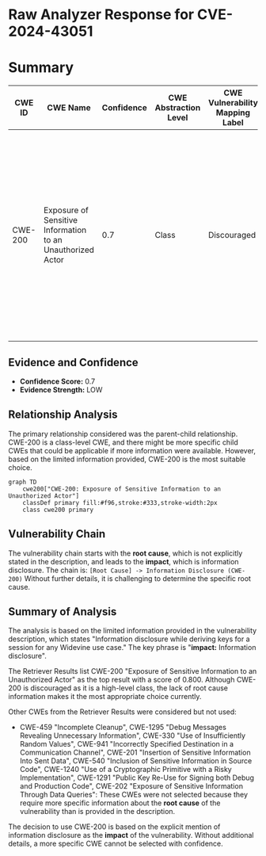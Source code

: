# Raw Analyzer Response for CVE-2024-43051

# Summary

| CWE ID | CWE Name | Confidence | CWE Abstraction Level | CWE Vulnerability Mapping Label | CWE-Vulnerability Mapping Notes |
|---|---|---|---|---|---|
| CWE-200 | Exposure of Sensitive Information to an Unauthorized Actor | 0.7 | Class | Discouraged | The vulnerability description indicates an information disclosure, which aligns with the characteristics of CWE-200. However, CWE-200 is a high-level category, and more specific CWEs might be applicable if more details about the root cause were known. |

## Evidence and Confidence

*   **Confidence Score:** 0.7
*   **Evidence Strength:** LOW

## Relationship Analysis
The primary relationship considered was the parent-child relationship. CWE-200 is a class-level CWE, and there might be more specific child CWEs that could be applicable if more information were available. However, based on the limited information provided, CWE-200 is the most suitable choice.

```mermaid
graph TD
    cwe200["CWE-200: Exposure of Sensitive Information to an Unauthorized Actor"]
    classDef primary fill:#f96,stroke:#333,stroke-width:2px
    class cwe200 primary
```

## Vulnerability Chain
The vulnerability chain starts with the **root cause**, which is not explicitly stated in the description, and leads to the **impact**, which is information disclosure. The chain is:
`[Root Cause] -> Information Disclosure (CWE-200)`
Without further details, it is challenging to determine the specific root cause.

## Summary of Analysis
The analysis is based on the limited information provided in the vulnerability description, which states "Information disclosure while deriving keys for a session for any Widevine use case." The key phrase is "**impact:** Information disclosure".

The Retriever Results list CWE-200 "Exposure of Sensitive Information to an Unauthorized Actor" as the top result with a score of 0.800. Although CWE-200 is discouraged as it is a high-level class, the lack of root cause information makes it the most appropriate choice currently.

Other CWEs from the Retriever Results were considered but not used:

*   CWE-459 "Incomplete Cleanup", CWE-1295 "Debug Messages Revealing Unnecessary Information", CWE-330 "Use of Insufficiently Random Values", CWE-941 "Incorrectly Specified Destination in a Communication Channel", CWE-201 "Insertion of Sensitive Information Into Sent Data", CWE-540 "Inclusion of Sensitive Information in Source Code", CWE-1240 "Use of a Cryptographic Primitive with a Risky Implementation", CWE-1291 "Public Key Re-Use for Signing both Debug and Production Code", CWE-202 "Exposure of Sensitive Information Through Data Queries": These CWEs were not selected because they require more specific information about the **root cause** of the vulnerability than is provided in the description.

The decision to use CWE-200 is based on the explicit mention of information disclosure as the **impact** of the vulnerability. Without additional details, a more specific CWE cannot be selected with confidence.